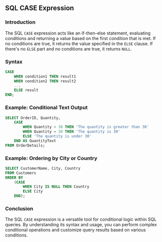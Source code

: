 ## SQL CASE Expression

### Introduction

The SQL `CASE` expression acts like an if-then-else statement, evaluating conditions and returning a value based on the first condition that is met. If no conditions are true, it returns the value specified in the `ELSE` clause. If there's no `ELSE` part and no conditions are true, it returns `NULL`.

### Syntax

```sql
CASE
    WHEN condition1 THEN result1
    WHEN condition2 THEN result2
    ...
    ELSE result
END;
```

### Example: Conditional Text Output

```sql
SELECT OrderID, Quantity,
    CASE
        WHEN Quantity > 30 THEN 'The quantity is greater than 30'
        WHEN Quantity = 30 THEN 'The quantity is 30'
        ELSE 'The quantity is under 30'
    END AS QuantityText
FROM OrderDetails;
```

### Example: Ordering by City or Country

```sql
SELECT CustomerName, City, Country
FROM Customers
ORDER BY
    (CASE
        WHEN City IS NULL THEN Country
        ELSE City
    END);
```

### Conclusion

The SQL `CASE` expression is a versatile tool for conditional logic within SQL queries. By understanding its syntax and usage, you can perform complex conditional operations and customize query results based on various conditions.
